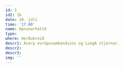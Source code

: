 ```yaml
---
id: 1
id2: 1b
date: 10. júlí
time: '17.00'
name: Opnunarhátíð
type: 
where: Herðubreið
descr1: Ávarp evrópusambandsins og LungA stjórnar.
descr2: 
descr3: 
img: ''
---
```

